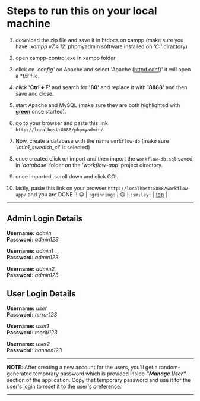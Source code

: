 # Steps to run this on your local machine


1. download the zip file and save it in htdocs on xampp (make sure you have *'xampp v7.4.12'* phpmyadmin software installed on *'C:\'* diractory)

2. open xampp-control.exe in xampp folder

3. click on *'config'* on Apache and select 'Apache (<ins>httpd.conf</ins>)' it will open a **txt* file.

4. click **'Ctrl + F'** and search for **'80'** and replace it with **'8888'** and then save and close.

5. start Apache and MySQL (make sure they are both highlighted with <ins>**green**</ins> once started).

6. go to your browser and paste this link `http://localhost:8888/phpmyadmin/`.

7. Now, create a database with the name `workflow-db` (make sure *'latin1_swedish_ci'* is selected)

8. once created click on import and then import the `workflow-db.sql` saved in *'database'* folder on the *'workflow-app'* project diractory.

9. once imported, scroll down and click GO!.

10. lastly, paste this link on your browser `http://localhost:8888/workflow-app/` and you are DONE !!  :grinning: | `:grinning:` | :smiley: | `:smiley:` | [top](#table-of-contents) |


--------------------------------------------------------------------------------------------------------------------------------------------


## Admin Login Details

**Username:** *admin*\
**Password:** *admin123*

**Username:** *admin1*\
**Password:** *admin123*

**Username:** *admin2*\
**Password:** *admin123*

## User Login Details

**Username:** *user*\
**Password:** *terror123*

**Username:** *user1*\
**Password:** *moriti123*

**Username:** *user2*\
**Password:** *hannon123*



--------------------------------------------------------------------------------------------------------------------------------------------

**NOTE:** After creating a new account for the users, you'll get a random-generated
temporary password which is provided inside ***"Manage User"*** section of the application.
Copy that temporary password and use it for the user's login to reset it to the user's preference.

--------------------------------------------------------------------------------------------------------------------------------------------